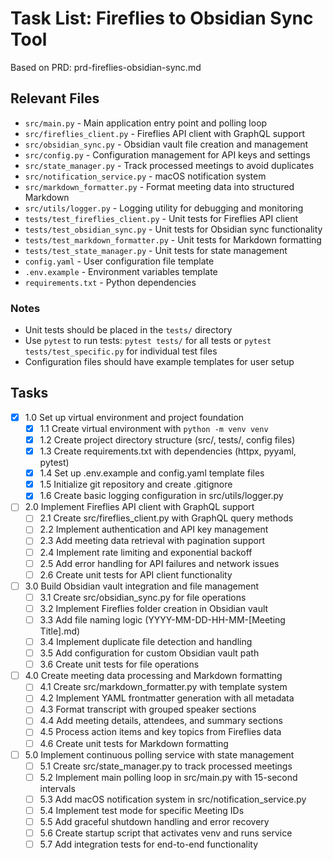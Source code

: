 # Task List: Fireflies to Obsidian Sync Tool

Based on PRD: prd-fireflies-obsidian-sync.md

## Relevant Files

- `src/main.py` - Main application entry point and polling loop
- `src/fireflies_client.py` - Fireflies API client with GraphQL support
- `src/obsidian_sync.py` - Obsidian vault file creation and management
- `src/config.py` - Configuration management for API keys and settings
- `src/state_manager.py` - Track processed meetings to avoid duplicates
- `src/notification_service.py` - macOS notification system
- `src/markdown_formatter.py` - Format meeting data into structured Markdown
- `src/utils/logger.py` - Logging utility for debugging and monitoring
- `tests/test_fireflies_client.py` - Unit tests for Fireflies API client
- `tests/test_obsidian_sync.py` - Unit tests for Obsidian sync functionality
- `tests/test_markdown_formatter.py` - Unit tests for Markdown formatting
- `tests/test_state_manager.py` - Unit tests for state management
- `config.yaml` - User configuration file template
- `.env.example` - Environment variables template
- `requirements.txt` - Python dependencies

### Notes

- Unit tests should be placed in the `tests/` directory
- Use `pytest` to run tests: `pytest tests/` for all tests or `pytest tests/test_specific.py` for individual test files
- Configuration files should have example templates for user setup

## Tasks

- [x] 1.0 Set up virtual environment and project foundation
  - [x] 1.1 Create virtual environment with `python -m venv venv`
  - [x] 1.2 Create project directory structure (src/, tests/, config files)
  - [x] 1.3 Create requirements.txt with dependencies (httpx, pyyaml, pytest)
  - [x] 1.4 Set up .env.example and config.yaml template files
  - [x] 1.5 Initialize git repository and create .gitignore
  - [x] 1.6 Create basic logging configuration in src/utils/logger.py
- [ ] 2.0 Implement Fireflies API client with GraphQL support
  - [ ] 2.1 Create src/fireflies_client.py with GraphQL query methods
  - [ ] 2.2 Implement authentication and API key management
  - [ ] 2.3 Add meeting data retrieval with pagination support
  - [ ] 2.4 Implement rate limiting and exponential backoff
  - [ ] 2.5 Add error handling for API failures and network issues
  - [ ] 2.6 Create unit tests for API client functionality
- [ ] 3.0 Build Obsidian vault integration and file management
  - [ ] 3.1 Create src/obsidian_sync.py for file operations
  - [ ] 3.2 Implement Fireflies folder creation in Obsidian vault
  - [ ] 3.3 Add file naming logic (YYYY-MM-DD-HH-MM-[Meeting Title].md)
  - [ ] 3.4 Implement duplicate file detection and handling
  - [ ] 3.5 Add configuration for custom Obsidian vault path
  - [ ] 3.6 Create unit tests for file operations
- [ ] 4.0 Create meeting data processing and Markdown formatting
  - [ ] 4.1 Create src/markdown_formatter.py with template system
  - [ ] 4.2 Implement YAML frontmatter generation with all metadata
  - [ ] 4.3 Format transcript with grouped speaker sections
  - [ ] 4.4 Add meeting details, attendees, and summary sections
  - [ ] 4.5 Process action items and key topics from Fireflies data
  - [ ] 4.6 Create unit tests for Markdown formatting
- [ ] 5.0 Implement continuous polling service with state management
  - [ ] 5.1 Create src/state_manager.py to track processed meetings
  - [ ] 5.2 Implement main polling loop in src/main.py with 15-second intervals
  - [ ] 5.3 Add macOS notification system in src/notification_service.py
  - [ ] 5.4 Implement test mode for specific Meeting IDs
  - [ ] 5.5 Add graceful shutdown handling and error recovery
  - [ ] 5.6 Create startup script that activates venv and runs service
  - [ ] 5.7 Add integration tests for end-to-end functionality